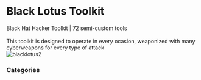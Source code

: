 # Black Lotus Toolkit
Black Hat Hacker Toolkit | 72 semi-custom tools </br>
</br>
This toolkit is designed to operate in every ocasion, weaponized with many cyberweapons for every type of attack </br>
![blacklotus2](https://user-images.githubusercontent.com/86844971/150806838-1a3804cd-4759-47a8-8f5e-00cfb93a6fab.jpg)

### Categories
